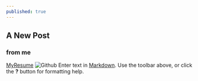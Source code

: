 ```yaml
---
published: true
---
```

## A New Post
### from me
[MyResume]({{site.baseurl}}/resume/ "Resume")
![Github](/https://axneveshteh.ir/wp-content/uploads/2019/12/02360738602873.jpg)
Enter text in [Markdown](http://daringfireball.net/projects/markdown/). Use the toolbar above, or click the **?** button for formatting help.
